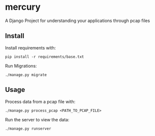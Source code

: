 # mercury

A Django Project for understanding your applications through pcap files

## Install

Install requirements with:

    pip install -r requirements/base.txt

Run Migrations:

    ./manage.py migrate

## Usage

Process data from a pcap file with:

    ./manage.py process_pcap <PATH_TO_PCAP_FILE>

Run the server to view the data:

    ./manage.py runserver
